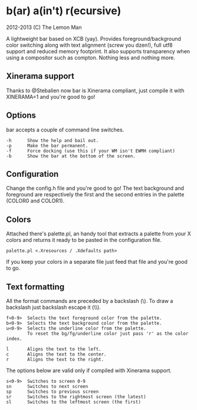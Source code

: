 b(ar) a(in't) r(ecursive)
=========================
2012-2013 (C) The Lemon Man

A lightweight bar based on XCB (yay). Provides foreground/background color
switching along with text alignment (screw you dzen!), full utf8 support
and reduced memory footprint. It also supports transparency when using a 
compositor such as compton. Nothing less and nothing more.

Xinerama support
----------------
Thanks to @Stebalien now bar is Xinerama compliant, just compile it with
XINERAMA=1 and you're good to go!

Options
-------
bar accepts a couple of command line switches.

```
-h      Show the help and bail out.
-p      Make the bar permanent.
-f      Force docking (use this if your WM isn't EWMH compliant)
-b      Show the bar at the bottom of the screen.
```

Configuration
-------------
Change the config.h file and you're good to go!
The text background and foreground are respectively the first and the second
entries in the palette (COLOR0 and COLOR1).

Colors
------
Attached there's palette.pl, an handy tool that extracts a palette from your
X colors and returns it ready to be pasted in the configuration file.

```
palette.pl <.Xresources / .Xdefaults path>
```

If you keep your colors in a separate file just feed that file and you're good
to go.

Text formatting
---------------
All the format commands are preceded by a backslash (\\). 
To draw a backslash just backslash escape it (\\\\). 

```
f<0-9>  Selects the text foreground color from the palette.
b<0-9>  Selects the text background color from the palette.
u<0-9>  Selects the underline color from the palette.
        To reset the bg/fg/underline color just pass 'r' as the color index.

l       Aligns the text to the left.
c       Aligns the text to the center.
r       Aligns the text to the right.
```


The options below are valid only if compiled with Xinerama support.


```
s<0-9>  Switches to screen 0-9
sn      Switches to next screen
sp      Switches to previous screen
sr      Switches to the rightmost screen (the latest)
sl      Switches to the leftmost screen (the first)
```
